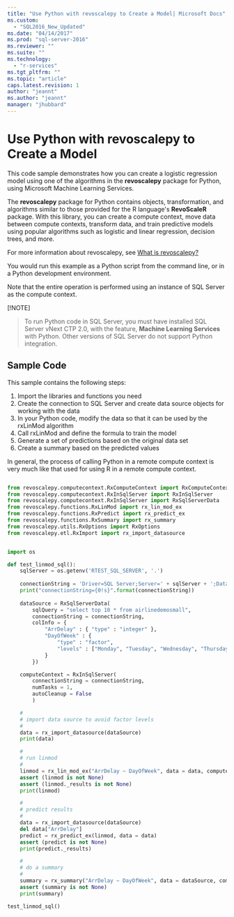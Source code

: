 ```yaml
---
title: "Use Python with revoscalepy to Create a Model| Microsoft Docs"
ms.custom: 
  - "SQL2016_New_Updated"
ms.date: "04/14/2017"
ms.prod: "sql-server-2016"
ms.reviewer: ""
ms.suite: ""
ms.technology: 
  - "r-services"
ms.tgt_pltfrm: ""
ms.topic: "article"
caps.latest.revision: 1
author: "jeannt"
ms.author: "jeannt"
manager: "jhubbard"
---
```

# Use Python with revoscalepy to Create a Model

This code sample demonstrates how you can create a logistic regression model using one of the algorithms in the **revoscalepy** package for Python, using Microsoft Machine Learning Services.

The **revoscalepy** package for Python contains objects, transformation, and algorithms similar to those provided for the R language's **RevoScaleR** package. With this library, you can create a compute context, move data between compute contexts, transform data, and train predictive models using popular algorithms such as logistic and linear regression, decision trees, and more.

For more information about revoscalepy, see [What is revoscalepy?](.what-is-revoscalepy.md) 

You would run this example as a Python script from the command line, or in a Python development environment.

Note that the entire operation is performed using an instance of SQL Server as the compute context.

[!NOTE] 
> To run Python code in SQL Server, you must have installed SQL Server vNext CTP 2.0, with the feature, **Machine Learning Services** with Python. Other versions of SQL Server do not support Python integration.


## Sample Code

This sample contains the following steps:

1. Import the libraries and functions you need
2. Create the connection to SQL Server and create data source objects for working with the data
3. In your Python code, modify the data so that it can be used by the rxLinMod algorithm
4. Call rxLinMod and define the formula to train the model
5. Generate a set of predictions based on the original data set
6. Create a summary based on the predicted values

In general, the process of calling Python in a remote compute context is very much like that used for using R in a remote compute context.

```python

from revoscalepy.computecontext.RxComputeContext import RxComputeContext
from revoscalepy.computecontext.RxInSqlServer import RxInSqlServer
from revoscalepy.computecontext.RxInSqlServer import RxSqlServerData
from revoscalepy.functions.RxLinMod import rx_lin_mod_ex
from revoscalepy.functions.RxPredict import rx_predict_ex
from revoscalepy.functions.RxSummary import rx_summary
from revoscalepy.utils.RxOptions import RxOptions
from revoscalepy.etl.RxImport import rx_import_datasource


import os

def test_linmod_sql():
    sqlServer = os.getenv('RTEST_SQL_SERVER', '.')
    
    connectionString = 'Driver=SQL Server;Server=' + sqlServer + ';Database=RevoTestDb;Trusted_Connection=True;'
    print("connectionString={0!s}".format(connectionString))
    
    dataSource = RxSqlServerData(
        sqlQuery = "select top 10 * from airlinedemosmall", 
        connectionString = connectionString,
        colInfo = { 
            "ArrDelay" : { "type" : "integer" }, 
            "DayOfWeek" : { 
                "type" : "factor", 
                "levels" : ["Monday", "Tuesday", "Wednesday", "Thursday", "Friday", "Saturday", "Sunday"]
            }
        })

    computeContext = RxInSqlServer(
        connectionString = connectionString,
        numTasks = 1,
        autoCleanup = False
        )

    #
    # import data source to avoid factor levels
    #        
    data = rx_import_datasource(dataSource)
    print(data)

    #
    # run linmod
    #
    linmod = rx_lin_mod_ex("ArrDelay ~ DayOfWeek", data = data, compute_context = computeContext)
    assert (linmod is not None)
    assert (linmod._results is not None)
    print(linmod)

    #
    # predict results
    # 
    data = rx_import_datasource(dataSource)
    del data["ArrDelay"]
    predict = rx_predict_ex(linmod, data = data)
    assert (predict is not None)
    print(predict._results)

    #
    # do a summary
    #
    summary = rx_summary("ArrDelay ~ DayOfWeek", data = dataSource, compute_context = computeContext)
    assert (summary is not None)
    print(summary)

test_linmod_sql()

```